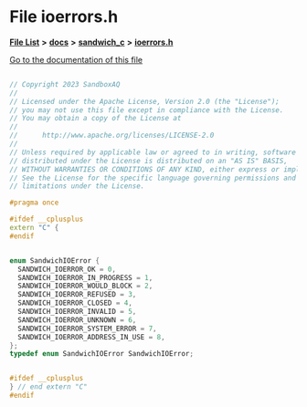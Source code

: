 

# File ioerrors.h

[**File List**](files.md) **>** [**docs**](dir_49e56c817e5e54854c35e136979f97ca.md) **>** [**sandwich\_c**](dir_f6ef5a90171f1138cc160f006fc74f9c.md) **>** [**ioerrors.h**](ioerrors_8h.md)

[Go to the documentation of this file](ioerrors_8h.md)

```C++

// Copyright 2023 SandboxAQ
//
// Licensed under the Apache License, Version 2.0 (the "License");
// you may not use this file except in compliance with the License.
// You may obtain a copy of the License at
//
//      http://www.apache.org/licenses/LICENSE-2.0
//
// Unless required by applicable law or agreed to in writing, software
// distributed under the License is distributed on an "AS IS" BASIS,
// WITHOUT WARRANTIES OR CONDITIONS OF ANY KIND, either express or implied.
// See the License for the specific language governing permissions and
// limitations under the License.

#pragma once

#ifdef __cplusplus
extern "C" {
#endif


enum SandwichIOError { 
  SANDWICH_IOERROR_OK = 0,
  SANDWICH_IOERROR_IN_PROGRESS = 1,
  SANDWICH_IOERROR_WOULD_BLOCK = 2,
  SANDWICH_IOERROR_REFUSED = 3,
  SANDWICH_IOERROR_CLOSED = 4,
  SANDWICH_IOERROR_INVALID = 5,
  SANDWICH_IOERROR_UNKNOWN = 6,
  SANDWICH_IOERROR_SYSTEM_ERROR = 7,
  SANDWICH_IOERROR_ADDRESS_IN_USE = 8,
};
typedef enum SandwichIOError SandwichIOError;


#ifdef __cplusplus
} // end extern "C"
#endif

```

